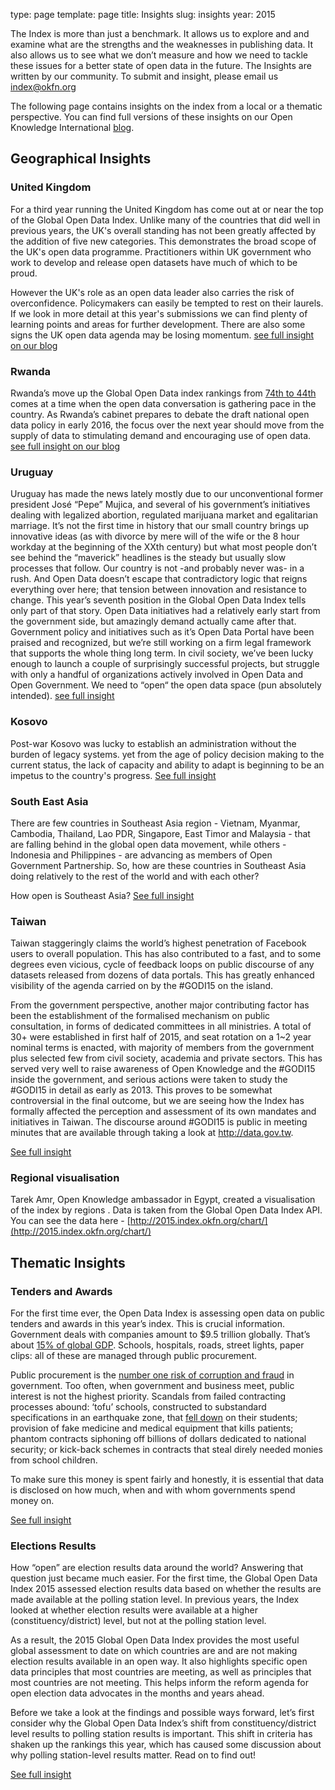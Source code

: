 type: page
template: page
title: Insights
slug: insights
year: 2015

The Index is more than just a benchmark. It allows us to explore and and examine what are the strengths and the weaknesses in publishing data. It also allows us to see what we don’t measure and how we need to tackle these issues for a better state of open data in the future. The Insights are written by our community. To submit and insight, please email us [index@okfn.org](Index@okfn.org)

The following page contains insights on the index from a local or a thematic perspective. You can find full versions of these insights on our Open Knowledge International [blog](blog.okfn.org).

## Geographical Insights

### United Kingdom 

For a third year running the United Kingdom has come out at or near the top of the Global Open Data Index. Unlike many of the countries that did well in previous years, the UK's overall standing has not been greatly affected by the addition of five new categories. This demonstrates the broad scope of the UK's open data programme. Practitioners within UK government who work to develop and release open datasets have much of which to be proud.

However the UK's role as an open data leader also carries the risk of overconfidence. Policymakers can easily be tempted to rest on their laurels. If we look in more detail at this year's submissions we can find plenty of learning points and areas for further development. There are also some signs the UK open data agenda may be losing momentum.
[see full insight on our blog](http://blog.okfn.org/2015/12/09/Global-Open-Data-Index-2015-United-Kingdom-Insight/)

### Rwanda 
Rwanda’s move up the Global Open Data index rankings from [74th to 44th](http://2015.index.okfn.org/place/rwanda/) comes at a time when the open data conversation is gathering pace in the country. As Rwanda’s cabinet prepares to debate the draft national open data policy in early 2016, the focus over the next year should move from the supply of data to stimulating demand and encouraging use of open data.
[see full insight on our blog](http://blog.okfn.org/2015/12/09/global-open-data-index-rwanda)

### Uruguay

Uruguay has made the news lately mostly due to our unconventional former president José “Pepe” Mujica, and several of his government’s initiatives dealing with legalized abortion, regulated marijuana market and egalitarian marriage. It’s not the first time in history that our small country brings up innovative ideas (as with divorce by mere will of the wife or the 8 hour workday at the beginning of the XXth century) but what most people don’t see behind the “maverick” headlines is the steady but usually slow processes that follow.
Our country is not -and probably never was- in a rush. And Open Data doesn’t escape that contradictory logic that reigns everything over here; that tension between innovation and resistance to change.
This year’s seventh position in the Global Open Data Index tells only part of that story. Open Data initiatives had a relatively early start from the government side, but amazingly demand actually came after that. Government policy and initiatives such as it’s Open Data Portal have been praised and recognized, but we’re still working on a firm legal framework that supports the whole thing long term. In civil society, we’ve been lucky enough to launch a couple of surprisingly successful projects, but struggle with only a handful of organizations actively involved in Open Data and Open Government. We need to “open“ the open data space (pun absolutely intended).
[see full insight](http://blog.okfn.org/2015/12/09/global-open-data-index-2015-uruguay-insight)

### Kosovo 

Post-war Kosovo was lucky to establish an administration without the burden of legacy systems. yet from the age of policy decision making to the current status, the lack of capacity and ability to adapt is beginning to be an impetus to the country's progress. 
[See full insight](http://blog.okfn.org/2015/12/14/global-open-data-index-kosovo-insight/)

### South East Asia

There are few countries in Southeast Asia region - Vietnam, Myanmar, Cambodia, Thailand, Lao PDR, Singapore, East Timor and Malaysia - that are falling behind in the global open data movement, while others - Indonesia and Philippines - are advancing as members of Open Government Partnership. So, how are these countries in Southeast Asia doing relatively to the rest of the world and with each other?

How open is Southeast Asia? 
[See full insight](http://blog.okfn.org/2015/12/09/the-state-of-open-data-in-southeast-asia)

### Taiwan

Taiwan staggeringly claims the world’s highest penetration of Facebook users to overall population. This has also contributed to a fast, and to some degrees even vicious, cycle of feedback loops on public discourse of any datasets released from dozens of data portals. This has greatly enhanced visibility of the agenda carried on by the #GODI15 on the island.

From the government perspective, another major contributing factor has been the establishment of the formalised mechanism on public consultation, in forms of dedicated committees in all ministries. A total of 30+ were established in first half of 2015, and seat rotation on a 1~2 year nominal terms is enacted, with majority of members from the government plus selected few from civil society, academia and private sectors. This has served very well to raise awareness of Open Knowledge and the #GODI15 inside the government, and serious actions were taken to study the #GODI15 in detail as early as 2013. This proves to be somewhat controversial in the final outcome, but we are seeing how the Index has formally affected the perception and assessment of its own mandates and initiatives in Taiwan. The discourse around #GODI15 is public in meeting minutes that are available through taking a look at http://data.gov.tw.

[See full insight](http://blog.okfn.org/2015/12/16/global-open-data-index-2015-taiwan-index/)

### Regional visualisation 

Tarek Amr, Open Knowledge ambassador in Egypt, created a visualisation of the index by regions . Data is taken from the Global Open Data Index API. You can see the data here - [http://2015.index.okfn.org/chart/](http://2015.index.okfn.org/chart/)

## Thematic Insights

### Tenders and Awards 
For the first time ever, the Open Data Index is assessing open data on public tenders and awards in this year’s index. This is crucial information. Government deals with companies amount to $9.5 trillion globally. That’s about [15% of global GDP](http://www.cgdev.org/sites/default/files/publishing-government-contracts-report.pdf). Schools, hospitals, roads, street lights, paper clips: all of these are managed through public procurement. 

Public procurement is the [number one risk of corruption and fraud](http://www.oecd.org/gov/ethics/public-procurement.htm) in government. Too often, when government and business meet, public interest is not the highest priority. Scandals from failed contracting processes abound: ‘tofu’ schools, constructed to substandard specifications in an earthquake zone, that [fell down](http://news.bbc.co.uk/1/hi/world/asia-pacific/7400524.stm) on their students; provision of fake medicine and medical equipment that kills patients; phantom contracts siphoning off billions of dollars dedicated to national security; or kick-back schemes in contracts that steal direly needed monies from school children. 

To make sure this money is spent fairly and honestly, it is essential that data is disclosed on how much, when and with whom governments spend money on.

[See full insight](http://blog.okfn.org/2015/12/09/government-contracts-still-a-long-way-from-open)

### Elections Results
How “open” are election results data around the world? Answering that question just became much easier. For the first time, the Global Open Data Index 2015 assessed election results data based on whether the results are made available at the polling station level. In previous years, the Index looked at whether election results were available at a higher (constituency/district) level, but not at the polling station level. 

As a result, the 2015 Global Open Data Index provides the most useful global assessment to date on which countries are and are not making election results available in an open way. It also highlights specific open data principles that most countries are meeting, as well as principles that most countries are not meeting. This helps inform the reform agenda for open election data advocates in the months and years ahead.

Before we take a look at the findings and possible ways forward, let’s first consider why the Global Open Data Index’s shift from constituency/district level results to polling station results is important. This shift in criteria has shaken up the rankings this year, which has caused some discussion about why polling station-level results matter. Read on to find out!

[See full insight](http://blog.okfn.org/2015/12/24/unlocking-election-results-data-signs-of-progress-but-challenges-still-remain/)
